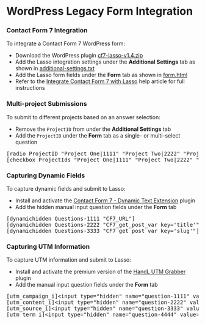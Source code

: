 <h1>WordPress Legacy Form Integration</h1>

<h3><a name="cf7-plugin">Contact Form 7 Integration</a></h3>
<p>To integrate a Contact Form 7 WordPress form:</p>
<ul>
<li>Download the WordPress plugin <a href="https://github.com/eci-lasso/wp-plugin/blob/main/legacy-cf7-plugin/cf7-lasso-v1.4.zip" download>cf7-lasso-v1.4.zip</a></li>
<li>Add the Lasso integration settings under the <b>Additional Settings</b> tab as shown in <a href="https://github.com/eci-lasso/wp-plugin/blob/main/legacy-cf7-plugin/contact-form/additional-settings.txt" target="_blank">additional-settings.txt</a></li>
<li>Add the Lasso form fields under the <b>Form</b> tab as shown in <a href="https://github.com/eci-lasso/wp-plugin/blob/main/legacy-cf7-plugin/contact-form/form.html" target="_blank">form.html</a></li>
<li>Refer to the <a href="https://constructionsupport.ecisolutions.com/s/article/Lasso-Integrations-Integrate-Contact-Form-7-with-Lasso" target="_blank">Integrate Contact Form 7 with Lasso</a> help article for full instructions</li>
</ul>

<h3><a name="multi-project">Multi-project Submissions</a></h3>
<p>To submit to different projects based on an answer selection:</p>
<ul>
<li>Remove the <code>ProjectID</code> from under the <b>Additional Settings</b> tab</li>
<li>Add the <code>ProjectID</code> under the <b>Form</b> tab as a single- or multi-select question</li>
</ul>
<pre>[radio ProjectID "Project One|1111" "Project Two|2222" "Project Three|3333"]<br />[checkbox ProjectIds "Project One|1111" "Project Two|2222" "Project Three|3333"]</pre>

<h3><a name="dynamic-fields">Capturing Dynamic Fields</a></h3>
<p>To capture dynamic fields and submit to Lasso:</p>
<ul>
<li>Install and activate the <a href="https://sevenspark.com/goods/contact-form-7-dynamic-text-extension" target="_blank">Contact Form 7 - Dynamic Text Extension</a> plugin</li>
<li>Add the hidden manual input question fields under the <b>Form</b> tab</li>
</ul>
<pre>[dynamichidden Questions-1111 "CF7_URL"]
[dynamichidden Questions-2222 "CF7_get_post_var key='title'"]
[dynamichidden Questions-3333 "CF7_get_post_var key='slug'"]</pre>

<h3><a name="dynamic-fields">Capturing UTM Information</a></h3>
<p>To capture UTM information and submit to Lasso:</p>
<ul>
<li>Install and activate the premium version of the <a href="https://utmgrabber.com/" target="_blank">HandL UTM Grabber</a> plugin</li>
<li>Add the manual input question fields under the <b>Form</b> tab</li>
</ul>
<pre>[utm_campaign_i]&lt;input type="hidden" name="question-1111" value="%s" /&gt;[/utm_campaign_i]
[utm_content_i]&lt;input type="hidden" name="question-2222" value="%s" /&gt;[/utm_content_i]
[utm_source_i]&lt;input type="hidden" name="question-3333" value="%s" /&gt;[/utm_source_i]
[utm_term_i]&lt;input type="hidden" name="question-4444" value="%s" /&gt;[/utm_term_i]</pre>
